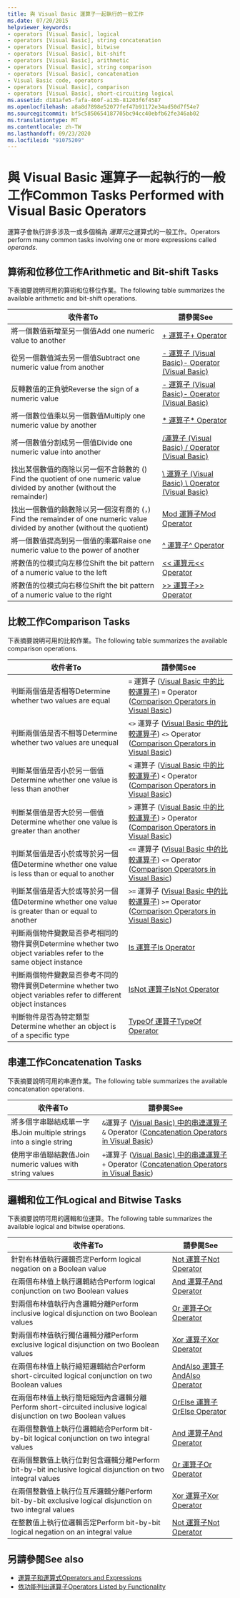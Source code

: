 ```yaml
---
title: 與 Visual Basic 運算子一起執行的一般工作
ms.date: 07/20/2015
helpviewer_keywords:
- operators [Visual Basic], logical
- operators [Visual Basic], string concatenation
- operators [Visual Basic], bitwise
- operators [Visual Basic], bit-shift
- operators [Visual Basic], arithmetic
- operators [Visual Basic], string comparison
- operators [Visual Basic], concatenation
- Visual Basic code, operators
- operators [Visual Basic], comparison
- operators [Visual Basic], short-circuiting logical
ms.assetid: d181afe5-fafa-460f-a13b-81203f6f4587
ms.openlocfilehash: a8a8d7898e52077fef47b91172e34ad50d7f54e7
ms.sourcegitcommit: bf5c5850654187705bc94cc40ebfb62fe346ab02
ms.translationtype: MT
ms.contentlocale: zh-TW
ms.lasthandoff: 09/23/2020
ms.locfileid: "91075209"
---
```

# <a name="common-tasks-performed-with-visual-basic-operators"></a><span data-ttu-id="c445a-102">與 Visual Basic 運算子一起執行的一般工作</span><span class="sxs-lookup"><span data-stu-id="c445a-102">Common Tasks Performed with Visual Basic Operators</span></span>

<span data-ttu-id="c445a-103">運算子會執行許多涉及一或多個稱為 *運算元*之運算式的一般工作。</span><span class="sxs-lookup"><span data-stu-id="c445a-103">Operators perform many common tasks involving one or more expressions called *operands*.</span></span>  
  
## <a name="arithmetic-and-bit-shift-tasks"></a><span data-ttu-id="c445a-104">算術和位移位工作</span><span class="sxs-lookup"><span data-stu-id="c445a-104">Arithmetic and Bit-shift Tasks</span></span>  

 <span data-ttu-id="c445a-105">下表摘要說明可用的算術和位移位作業。</span><span class="sxs-lookup"><span data-stu-id="c445a-105">The following table summarizes the available arithmetic and bit-shift operations.</span></span>  
  
|<span data-ttu-id="c445a-106">收件者</span><span class="sxs-lookup"><span data-stu-id="c445a-106">To</span></span>|<span data-ttu-id="c445a-107">請參閱</span><span class="sxs-lookup"><span data-stu-id="c445a-107">See</span></span>|  
|---|---|  
|<span data-ttu-id="c445a-108">將一個數值新增至另一個值</span><span class="sxs-lookup"><span data-stu-id="c445a-108">Add one numeric value to another</span></span>|[<span data-ttu-id="c445a-109">+ 運算子</span><span class="sxs-lookup"><span data-stu-id="c445a-109">+ Operator</span></span>](../../../language-reference/operators/addition-operator.md)|  
|<span data-ttu-id="c445a-110">從另一個數值減去另一個值</span><span class="sxs-lookup"><span data-stu-id="c445a-110">Subtract one numeric value from another</span></span>|[<span data-ttu-id="c445a-111">- 運算子 (Visual Basic)</span><span class="sxs-lookup"><span data-stu-id="c445a-111">- Operator (Visual Basic)</span></span>](../../../language-reference/operators/subtraction-operator.md)|  
|<span data-ttu-id="c445a-112">反轉數值的正負號</span><span class="sxs-lookup"><span data-stu-id="c445a-112">Reverse the sign of a numeric value</span></span>|[<span data-ttu-id="c445a-113">- 運算子 (Visual Basic)</span><span class="sxs-lookup"><span data-stu-id="c445a-113">- Operator (Visual Basic)</span></span>](../../../language-reference/operators/subtraction-operator.md)|  
|<span data-ttu-id="c445a-114">將一個數位值乘以另一個數值</span><span class="sxs-lookup"><span data-stu-id="c445a-114">Multiply one numeric value by another</span></span>|[<span data-ttu-id="c445a-115">\* 運算子</span><span class="sxs-lookup"><span data-stu-id="c445a-115">\* Operator</span></span>](../../../language-reference/operators/multiplication-operator.md)|  
|<span data-ttu-id="c445a-116">將一個數值分割成另一個值</span><span class="sxs-lookup"><span data-stu-id="c445a-116">Divide one numeric value into another</span></span>|[<span data-ttu-id="c445a-117">/運算子 (Visual Basic) </span><span class="sxs-lookup"><span data-stu-id="c445a-117">/ Operator (Visual Basic)</span></span>](../../../language-reference/operators/floating-point-division-operator.md)|  
|<span data-ttu-id="c445a-118">找出某個數值的商除以另一個不含餘數的 () </span><span class="sxs-lookup"><span data-stu-id="c445a-118">Find the quotient of one numeric value divided by another (without the remainder)</span></span>|[<span data-ttu-id="c445a-119">\ 運算子 (Visual Basic) </span><span class="sxs-lookup"><span data-stu-id="c445a-119">\ Operator (Visual Basic)</span></span>](../../../language-reference/operators/integer-division-operator.md)|  
|<span data-ttu-id="c445a-120">找出一個數值的餘數除以另一個沒有商的 (，) </span><span class="sxs-lookup"><span data-stu-id="c445a-120">Find the remainder of one numeric value divided by another (without the quotient)</span></span>|[<span data-ttu-id="c445a-121">Mod 運算子</span><span class="sxs-lookup"><span data-stu-id="c445a-121">Mod Operator</span></span>](../../../language-reference/operators/mod-operator.md)|  
|<span data-ttu-id="c445a-122">將一個數值提高到另一個值的乘冪</span><span class="sxs-lookup"><span data-stu-id="c445a-122">Raise one numeric value to the power of another</span></span>|[<span data-ttu-id="c445a-123">^ 運算子</span><span class="sxs-lookup"><span data-stu-id="c445a-123">^ Operator</span></span>](../../../language-reference/operators/exponentiation-operator.md)|  
|<span data-ttu-id="c445a-124">將數值的位模式向左移位</span><span class="sxs-lookup"><span data-stu-id="c445a-124">Shift the bit pattern of a numeric value to the left</span></span>|[<span data-ttu-id="c445a-125"><\< 運算元</span><span class="sxs-lookup"><span data-stu-id="c445a-125"><\< Operator</span></span>](../../../language-reference/operators/left-shift-operator.md)|  
|<span data-ttu-id="c445a-126">將數值的位模式向右移位</span><span class="sxs-lookup"><span data-stu-id="c445a-126">Shift the bit pattern of a numeric value to the right</span></span>|[<span data-ttu-id="c445a-127">>> 運算子</span><span class="sxs-lookup"><span data-stu-id="c445a-127">>> Operator</span></span>](../../../language-reference/operators/right-shift-operator.md)|  
  
## <a name="comparison-tasks"></a><span data-ttu-id="c445a-128">比較工作</span><span class="sxs-lookup"><span data-stu-id="c445a-128">Comparison Tasks</span></span>  

 <span data-ttu-id="c445a-129">下表摘要說明可用的比較作業。</span><span class="sxs-lookup"><span data-stu-id="c445a-129">The following table summarizes the available comparison operations.</span></span>  
  
|<span data-ttu-id="c445a-130">收件者</span><span class="sxs-lookup"><span data-stu-id="c445a-130">To</span></span>|<span data-ttu-id="c445a-131">請參閱</span><span class="sxs-lookup"><span data-stu-id="c445a-131">See</span></span>|  
|---|---|  
|<span data-ttu-id="c445a-132">判斷兩個值是否相等</span><span class="sxs-lookup"><span data-stu-id="c445a-132">Determine whether two values are equal</span></span>|<span data-ttu-id="c445a-133">`=` 運算子 ([Visual Basic 中的比較運算子](comparison-operators.md)) </span><span class="sxs-lookup"><span data-stu-id="c445a-133">`=` Operator ([Comparison Operators in Visual Basic](comparison-operators.md))</span></span>|  
|<span data-ttu-id="c445a-134">判斷兩個值是否不相等</span><span class="sxs-lookup"><span data-stu-id="c445a-134">Determine whether two values are unequal</span></span>|<span data-ttu-id="c445a-135">`<>` 運算子 ([Visual Basic 中的比較運算子](comparison-operators.md)) </span><span class="sxs-lookup"><span data-stu-id="c445a-135">`<>` Operator ([Comparison Operators in Visual Basic](comparison-operators.md))</span></span>|  
|<span data-ttu-id="c445a-136">判斷某個值是否小於另一個值</span><span class="sxs-lookup"><span data-stu-id="c445a-136">Determine whether one value is less than another</span></span>|<span data-ttu-id="c445a-137">`<` 運算子 ([Visual Basic 中的比較運算子](comparison-operators.md)) </span><span class="sxs-lookup"><span data-stu-id="c445a-137">`<` Operator ([Comparison Operators in Visual Basic](comparison-operators.md))</span></span>|  
|<span data-ttu-id="c445a-138">判斷某個值是否大於另一個值</span><span class="sxs-lookup"><span data-stu-id="c445a-138">Determine whether one value is greater than another</span></span>|<span data-ttu-id="c445a-139">`>` 運算子 ([Visual Basic 中的比較運算子](comparison-operators.md)) </span><span class="sxs-lookup"><span data-stu-id="c445a-139">`>` Operator ([Comparison Operators in Visual Basic](comparison-operators.md))</span></span>|  
|<span data-ttu-id="c445a-140">判斷某個值是否小於或等於另一個值</span><span class="sxs-lookup"><span data-stu-id="c445a-140">Determine whether one value is less than or equal to another</span></span>|<span data-ttu-id="c445a-141">`<=` 運算子 ([Visual Basic 中的比較運算子](comparison-operators.md)) </span><span class="sxs-lookup"><span data-stu-id="c445a-141">`<=` Operator ([Comparison Operators in Visual Basic](comparison-operators.md))</span></span>|  
|<span data-ttu-id="c445a-142">判斷某個值是否大於或等於另一個值</span><span class="sxs-lookup"><span data-stu-id="c445a-142">Determine whether one value is greater than or equal to another</span></span>|<span data-ttu-id="c445a-143">`>=` 運算子 ([Visual Basic 中的比較運算子](comparison-operators.md)) </span><span class="sxs-lookup"><span data-stu-id="c445a-143">`>=` Operator ([Comparison Operators in Visual Basic](comparison-operators.md))</span></span>|  
|<span data-ttu-id="c445a-144">判斷兩個物件變數是否參考相同的物件實例</span><span class="sxs-lookup"><span data-stu-id="c445a-144">Determine whether two object variables refer to the same object instance</span></span>|[<span data-ttu-id="c445a-145">Is 運算子</span><span class="sxs-lookup"><span data-stu-id="c445a-145">Is Operator</span></span>](../../../language-reference/operators/is-operator.md)|  
|<span data-ttu-id="c445a-146">判斷兩個物件變數是否參考不同的物件實例</span><span class="sxs-lookup"><span data-stu-id="c445a-146">Determine whether two object variables refer to different object instances</span></span>|[<span data-ttu-id="c445a-147">IsNot 運算子</span><span class="sxs-lookup"><span data-stu-id="c445a-147">IsNot Operator</span></span>](../../../language-reference/operators/isnot-operator.md)|  
|<span data-ttu-id="c445a-148">判斷物件是否為特定類型</span><span class="sxs-lookup"><span data-stu-id="c445a-148">Determine whether an object is of a specific type</span></span>|[<span data-ttu-id="c445a-149">TypeOf 運算子</span><span class="sxs-lookup"><span data-stu-id="c445a-149">TypeOf Operator</span></span>](../../../language-reference/operators/typeof-operator.md)|  
  
## <a name="concatenation-tasks"></a><span data-ttu-id="c445a-150">串連工作</span><span class="sxs-lookup"><span data-stu-id="c445a-150">Concatenation Tasks</span></span>  

 <span data-ttu-id="c445a-151">下表摘要說明可用的串連作業。</span><span class="sxs-lookup"><span data-stu-id="c445a-151">The following table summarizes the available concatenation operations.</span></span>  
  
|<span data-ttu-id="c445a-152">收件者</span><span class="sxs-lookup"><span data-stu-id="c445a-152">To</span></span>|<span data-ttu-id="c445a-153">請參閱</span><span class="sxs-lookup"><span data-stu-id="c445a-153">See</span></span>|  
|---|---|  
|<span data-ttu-id="c445a-154">將多個字串聯結成單一字串</span><span class="sxs-lookup"><span data-stu-id="c445a-154">Join multiple strings into a single string</span></span>|<span data-ttu-id="c445a-155">`&`運算子 ([Visual Basic) 中的串連運算子](concatenation-operators.md)</span><span class="sxs-lookup"><span data-stu-id="c445a-155">`&` Operator ([Concatenation Operators in Visual Basic](concatenation-operators.md))</span></span>|  
|<span data-ttu-id="c445a-156">使用字串值聯結數值</span><span class="sxs-lookup"><span data-stu-id="c445a-156">Join numeric values with string values</span></span>|<span data-ttu-id="c445a-157">`+`運算子 ([Visual Basic) 中的串連運算子](concatenation-operators.md)</span><span class="sxs-lookup"><span data-stu-id="c445a-157">`+` Operator ([Concatenation Operators in Visual Basic](concatenation-operators.md))</span></span>|  
  
## <a name="logical-and-bitwise-tasks"></a><span data-ttu-id="c445a-158">邏輯和位工作</span><span class="sxs-lookup"><span data-stu-id="c445a-158">Logical and Bitwise Tasks</span></span>  

 <span data-ttu-id="c445a-159">下表摘要說明可用的邏輯和位運算。</span><span class="sxs-lookup"><span data-stu-id="c445a-159">The following table summarizes the available logical and bitwise operations.</span></span>  
  
|<span data-ttu-id="c445a-160">收件者</span><span class="sxs-lookup"><span data-stu-id="c445a-160">To</span></span>|<span data-ttu-id="c445a-161">請參閱</span><span class="sxs-lookup"><span data-stu-id="c445a-161">See</span></span>|  
|---|---|  
|<span data-ttu-id="c445a-162">針對布林值執行邏輯否定</span><span class="sxs-lookup"><span data-stu-id="c445a-162">Perform logical negation on a Boolean value</span></span>|[<span data-ttu-id="c445a-163">Not 運算子</span><span class="sxs-lookup"><span data-stu-id="c445a-163">Not Operator</span></span>](../../../language-reference/operators/not-operator.md)|  
|<span data-ttu-id="c445a-164">在兩個布林值上執行邏輯結合</span><span class="sxs-lookup"><span data-stu-id="c445a-164">Perform logical conjunction on two Boolean values</span></span>|[<span data-ttu-id="c445a-165">And 運算子</span><span class="sxs-lookup"><span data-stu-id="c445a-165">And Operator</span></span>](../../../language-reference/operators/and-operator.md)|  
|<span data-ttu-id="c445a-166">對兩個布林值執行內含邏輯分離</span><span class="sxs-lookup"><span data-stu-id="c445a-166">Perform inclusive logical disjunction on two Boolean values</span></span>|[<span data-ttu-id="c445a-167">Or 運算子</span><span class="sxs-lookup"><span data-stu-id="c445a-167">Or Operator</span></span>](../../../language-reference/operators/or-operator.md)|  
|<span data-ttu-id="c445a-168">對兩個布林值執行獨佔邏輯分離</span><span class="sxs-lookup"><span data-stu-id="c445a-168">Perform exclusive logical disjunction on two Boolean values</span></span>|[<span data-ttu-id="c445a-169">Xor 運算子</span><span class="sxs-lookup"><span data-stu-id="c445a-169">Xor Operator</span></span>](../../../language-reference/operators/xor-operator.md)|  
|<span data-ttu-id="c445a-170">在兩個布林值上執行縮短邏輯結合</span><span class="sxs-lookup"><span data-stu-id="c445a-170">Perform short-circuited logical conjunction on two Boolean values</span></span>|[<span data-ttu-id="c445a-171">AndAlso 運算子</span><span class="sxs-lookup"><span data-stu-id="c445a-171">AndAlso Operator</span></span>](../../../language-reference/operators/andalso-operator.md)|  
|<span data-ttu-id="c445a-172">在兩個布林值上執行簡短縮短內含邏輯分離</span><span class="sxs-lookup"><span data-stu-id="c445a-172">Perform short-circuited inclusive logical disjunction on two Boolean values</span></span>|[<span data-ttu-id="c445a-173">OrElse 運算子</span><span class="sxs-lookup"><span data-stu-id="c445a-173">OrElse Operator</span></span>](../../../language-reference/operators/orelse-operator.md)|  
|<span data-ttu-id="c445a-174">在兩個整數值上執行位邏輯結合</span><span class="sxs-lookup"><span data-stu-id="c445a-174">Perform bit-by-bit logical conjunction on two integral values</span></span>|[<span data-ttu-id="c445a-175">And 運算子</span><span class="sxs-lookup"><span data-stu-id="c445a-175">And Operator</span></span>](../../../language-reference/operators/and-operator.md)|  
|<span data-ttu-id="c445a-176">在兩個整數值上執行位對包含邏輯分離</span><span class="sxs-lookup"><span data-stu-id="c445a-176">Perform bit-by-bit inclusive logical disjunction on two integral values</span></span>|[<span data-ttu-id="c445a-177">Or 運算子</span><span class="sxs-lookup"><span data-stu-id="c445a-177">Or Operator</span></span>](../../../language-reference/operators/or-operator.md)|  
|<span data-ttu-id="c445a-178">在兩個整數值上執行位互斥邏輯分離</span><span class="sxs-lookup"><span data-stu-id="c445a-178">Perform bit-by-bit exclusive logical disjunction on two integral values</span></span>|[<span data-ttu-id="c445a-179">Xor 運算子</span><span class="sxs-lookup"><span data-stu-id="c445a-179">Xor Operator</span></span>](../../../language-reference/operators/xor-operator.md)|  
|<span data-ttu-id="c445a-180">在整數值上執行位邏輯否定</span><span class="sxs-lookup"><span data-stu-id="c445a-180">Perform bit-by-bit logical negation on an integral value</span></span>|[<span data-ttu-id="c445a-181">Not 運算子</span><span class="sxs-lookup"><span data-stu-id="c445a-181">Not Operator</span></span>](../../../language-reference/operators/not-operator.md)|  
  
## <a name="see-also"></a><span data-ttu-id="c445a-182">另請參閱</span><span class="sxs-lookup"><span data-stu-id="c445a-182">See also</span></span>

- [<span data-ttu-id="c445a-183">運算子和運算式</span><span class="sxs-lookup"><span data-stu-id="c445a-183">Operators and Expressions</span></span>](index.md)
- [<span data-ttu-id="c445a-184">依功能列出運算子</span><span class="sxs-lookup"><span data-stu-id="c445a-184">Operators Listed by Functionality</span></span>](../../../language-reference/operators/operators-listed-by-functionality.md)
